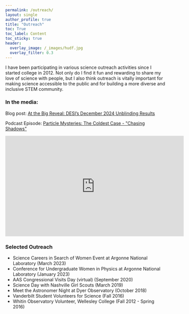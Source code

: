 ```yaml
---
permalink: /outreach/
layout: single
author_profile: true
title: "Outreach"
toc: True
toc_label: Content
toc_sticky: true
header:
  overlay_image: /_images/hudf.jpg
  overlay_filter: 0.3
---
```


I have been participating in various science outreach activities since I started college in 2012. Not only do I find it fun and rewarding to share my love of science with people, but I also think outreach is vitally important for making science accessible to the public and for building a more diverse and inclusive STEM community.

### In the media:

Blog post: [At the Big Reveal: DESI’s December 2024 Unblinding Results](https://www.desi.lbl.gov/2025/03/19/at-the-big-reveal-desis-december-2024-unblinding-results/)

Podcast Episode: [Particle Mysteries: The Coldest Case - "Chasing Shadows"](https://www.interactions.org/dark-matter-day/podcast)

<iframe width="560" height="315" src="https://www.youtube.com/embed/gPJeqmQtc_M?si=92EmhgkaKgNcKQIg" title="YouTube video player" frameborder="0" allow="accelerometer; autoplay; clipboard-write; encrypted-media; gyroscope; picture-in-picture; web-share" referrerpolicy="strict-origin-when-cross-origin" allowfullscreen></iframe>


### Selected Outreach
* Science Careers in Search of Women Event at Argonne National Laboratory (March 2023)
* Conference for Undergraduate Women in Physics at Argonne National Laboratory (January 2023)
* AAS Congressional Visits Day (virtual) (September 2020)
* Science Day with Nashville Girl Scouts (March 2019)
* Meet the Astronomer Night at Dyer Observatory (October 2018)
* Vanderbilt Student Volunteers for Science (Fall 2016)
* Whitin Observatory Volunteer, Wellesley College (Fall 2012 - Spring 2016)
